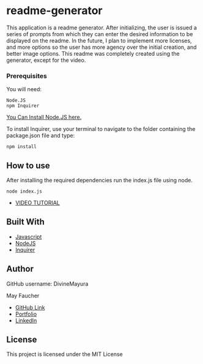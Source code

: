 # readme-generator
This application is a readme generator. After initializing, the user is issued a series of prompts from which they can enter the desired information to be displayed on the readme. In the future, I plan to implement more licenses, and more options so the user has more agency over the initial creation, and better image options. This readme was completely created using the generator, except for the video.



### Prerequisites

You will need:

```
Node.JS
npm Inquirer
```
[You Can Install Node.JS here.](https://nodejs.org/en/)

To install Inquirer, use your terminal to navigate to the folder containing the package.json file and type:
```
npm install
```


## How to use

After installing the required dependencies run the index.js file using node.

```
node index.js
```



* [VIDEO TUTORIAL](https://drive.google.com/file/d/1rbPQYx7GTJ4pOAQqQZ_a61T61wfKZ-xG/view?usp=sharing)


## Built With

* [Javascript](https://developer.mozilla.org/en-US/docs/Web/JavaScript)
* [NodeJS](https://nodejs.org/en/)
* [Inquirer](https://www.npmjs.com/package/inquirer)

## Author 
  GitHub username: DivineMayura
  

  May Faucher


  - [GitHub Link](https://github.com/DivineMayura)
  - [Portfolio](https://divinemayura.github.io/portfolio-2/)
  - [LinkedIn](https://www.linkedin.com/in/mayfaucher/)


## License

This project is licensed under the MIT License 

